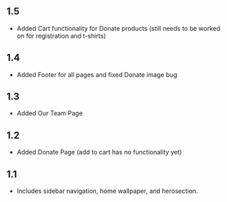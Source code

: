## 1.5 

* Added Cart functionality for Donate products (still needs to be worked on for registration and t-shirts)


## 1.4

* Added Footer for all pages and fixed Donate image bug


## 1.3

* Added Our Team Page


## 1.2

* Added Donate Page (add to cart has no functionality yet)


## 1.1

* Includes sidebar navigation, home wallpaper, and herosection.